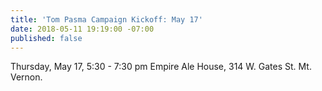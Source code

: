 ```yaml
---
title: 'Tom Pasma Campaign Kickoff: May 17'
date: 2018-05-11 19:19:00 -07:00
published: false
---
```


Thursday, May 17, 5:30 - 7:30 pm Empire Ale House, 314 W. Gates St. Mt. Vernon.